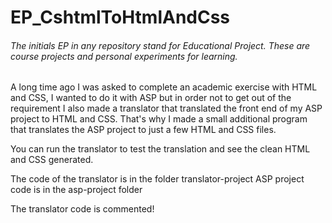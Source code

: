# EP_CshtmlToHtmlAndCss
###### The initials EP in any repository stand for Educational Project. These are course projects and personal experiments for learning. 
A long time ago I was asked to complete an academic exercise with HTML and CSS, I wanted to do it with ASP but in order not to get out of the requirement I also made a translator that translated the front end of my ASP project to HTML and CSS.
That's why I made a small additional program that translates the ASP project to just a few HTML and CSS files.

You can run the translator to test the translation and see the clean HTML and CSS generated.

The code of the translator is in the folder translator-project
ASP project code is in the asp-project folder

The translator code is commented!
